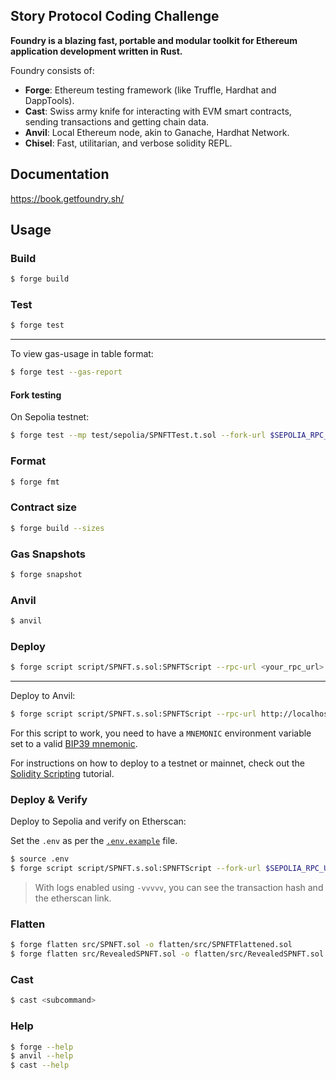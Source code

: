 ## Story Protocol Coding Challenge

**Foundry is a blazing fast, portable and modular toolkit for Ethereum application development written in Rust.**

Foundry consists of:

- **Forge**: Ethereum testing framework (like Truffle, Hardhat and DappTools).
- **Cast**: Swiss army knife for interacting with EVM smart contracts, sending transactions and getting chain data.
- **Anvil**: Local Ethereum node, akin to Ganache, Hardhat Network.
- **Chisel**: Fast, utilitarian, and verbose solidity REPL.

## Documentation

https://book.getfoundry.sh/

## Usage

### Build

```sh
$ forge build
```

### Test

```sh
$ forge test
```

---

To view gas-usage in table format:

```sh
$ forge test --gas-report
```

#### Fork testing

On Sepolia testnet:

```sh
$ forge test --mp test/sepolia/SPNFTTest.t.sol --fork-url $SEPOLIA_RPC_URL
```

### Format

```sh
$ forge fmt
```

### Contract size

```sh
$ forge build --sizes
```

### Gas Snapshots

```sh
$ forge snapshot
```

### Anvil

```sh
$ anvil
```

### Deploy

```sh
$ forge script script/SPNFT.s.sol:SPNFTScript --rpc-url <your_rpc_url> --private-key <your_private_key> --broadcast
```

---

Deploy to Anvil:

```sh
$ forge script script/SPNFT.s.sol:SPNFTScript --rpc-url http://localhost:8545 --private-key 0xac0974bec39a17e36ba4a6b4d238ff944bacb478cbed5efcae784d7bf4f2ff80 --broadcast
```

For this script to work, you need to have a `MNEMONIC` environment variable set to a valid
[BIP39 mnemonic](https://iancoleman.io/bip39/).

For instructions on how to deploy to a testnet or mainnet, check out the
[Solidity Scripting](https://book.getfoundry.sh/tutorials/solidity-scripting.html) tutorial.

### Deploy & Verify

Deploy to Sepolia and verify on Etherscan:

Set the `.env` as per the [`.env.example`](./.env.example) file.

```sh
$ source .env
$ forge script script/SPNFT.s.sol:SPNFTScript --fork-url $SEPOLIA_RPC_URL --private-key $DEPLOYER_PRIVATE_KEY --broadcast --verify
```

> With logs enabled using `-vvvvv`, you can see the transaction hash and the etherscan link.

### Flatten

```sh
$ forge flatten src/SPNFT.sol -o flatten/src/SPNFTFlattened.sol
$ forge flatten src/RevealedSPNFT.sol -o flatten/src/RevealedSPNFT.sol
```

### Cast

```sh
$ cast <subcommand>
```

### Help

```sh
$ forge --help
$ anvil --help
$ cast --help
```
